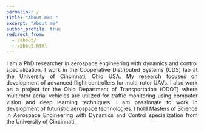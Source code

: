 ```yaml
---
permalink: /
title: "About me: "
excerpt: "About me"
author_profile: true
redirect_from: 
  - /about/
  - /about.html
---
```

<div style="text-align: justify"> I am a PhD researcher in aerospace engineering with dynamics and control specialization. I work in the Cooperative Distributed Systems (CDS) lab at the University of Cincinnati, Ohio USA. My research focuses on development of advanced flight controllers for multi-rotor UAVs.  I also work on a project for the Ohio Department of Transportation (ODOT) where multirotor aerial vehicles are utilized for traffic monitoring using computer vision and deep learning techniques. I am passionate to work in development of futuristic aerospace technologies. I hold Masters of Science in Aerospace Engineering with Dynamics and Control specialization from the University of Cincinnati. </div>


